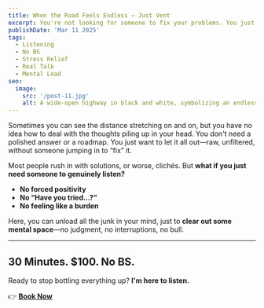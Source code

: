 ```yaml
---
title: When the Road Feels Endless – Just Vent
excerpt: You're not looking for someone to fix your problems. You just need to let the thoughts out—no interruptions, no BS.
publishDate: 'Mar 11 2025'
tags:
  - Listening
  - No BS
  - Stress Relief
  - Real Talk
  - Mental Load
seo:
  image:
    src: '/post-11.jpg'
    alt: A wide-open highway in black and white, symbolizing an endless path
---
```


Sometimes you can see the distance stretching on and on, but you have no idea how to deal with the thoughts piling up in your head. You don't need a polished answer or a roadmap. You just want to let it all out—raw, unfiltered, without someone jumping in to “fix” it.

Most people rush in with solutions, or worse, clichés. But **what if you just need someone to genuinely listen?**  

- **No forced positivity**  
- **No “Have you tried...?”**  
- **No feeling like a burden**  

Here, you can unload all the junk in your mind, just to **clear out some mental space**—no judgment, no interruptions, no bull.

---

## **30 Minutes. $100. No BS.**  
Ready to stop bottling everything up? **I'm here to listen.** 

👉 [**Book Now**](https://calendly.com/listen-no-bs/30min/)
